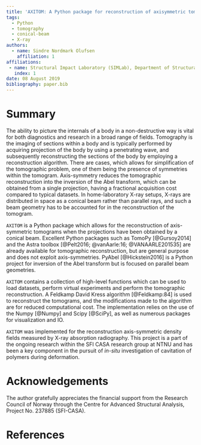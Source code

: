 ```yaml
---
title: 'AXITOM: A Python package for reconstruction of axisymmetric tomograms acquired by a conical beam'
tags:
  - Python
  - tomography
  - conical-beam
  - X-ray
authors:
  - name: Sindre Nordmark Olufsen
    affiliation: 1
affiliations:
 - name: Structural Impact Laboratory (SIMLab), Department of Structural Engineering, NTNU, Norwegian University of Science and Technology, NO-7491 Trondheim, Norway
   index: 1
date: 08 August 2019
bibliography: paper.bib
---
```


# Summary
The ability to picture the internals of a body in a non-destructive way is vital for both diagnostics and research in a broad range of fields.
Tomography is the imaging of sections within a body and is typically performed by acquiring projection of the body by using a penetrating wave, and subsequently reconstructing the sections of the body by employing a reconstruction algorithm. There are cases, which allows for simplification of the tomographic problem, 
one of them being the presence of symmetries within the tomogram. Axis-symmetry reduces the tomographic reconstruction into the inversion of the Abel transform, which
can be obtained from a single projection, having a fractional acquisition cost compared to typical datasets. In home-laboratory X-ray setups,
X-rays are distributed in space as a conical beam rather than parallel rays, and such a beam geometry has to be accounted for in the reconstruction of the tomogram.

``AXITOM`` is a Python package which allows for the reconstruction of axis-symmetric tomograms when the projections have been obtained by a conical beam.
Excellent Python packages such as TomoPy [@Gursoy2014] and the Astra toolbox [@Pelt2016; @vanAarle:16; @VANAARLE201535] are already available for tomographic reconstruction,
but are general purpose and does not exploit axis-symmetries. PyAbel [@Hickstein2016] is a Python project for inversion of the Abel transform but is focused on parallel beam geometries.

``AXITOM`` contains a collection of high-level functions which can be used to load datasets, perform virtual experiments and perform the tomographic reconstruction.
A Feldkamp David Kress algorithm [@Feldkamp:84] is used to reconstruct the tomograms, and the modifications made to the algorithm are
for reduced computational cost. The implementation relies on the use of the Numpy [@Numpy] and Scipy [@SciPy], as well as numerous packages for visualization and IO.

``AXITOM`` was implemented for the reconstruction axis-symmetric density fields measured by X-ray absorption radiography.
This project is a part of the ongoing research within the SFI CASA research group at NTNU and has been a key component in the pursuit of *in-situ* 
investigation of cavitation of polymers during deformation.

# Acknowledgements
The author gratefully appreciates the financial support from the Research Council of Norway through the Centre for Advanced Structural Analysis, Project No. 237885 (SFI-CASA).
# References
